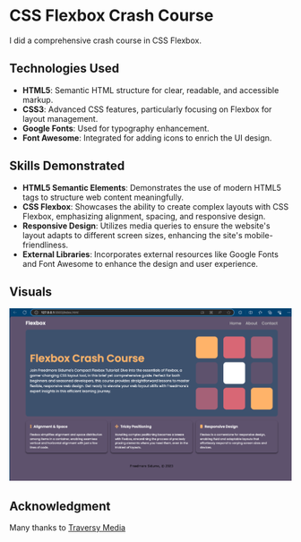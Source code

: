 # CSS Flexbox Crash Course

I did a comprehensive crash course in CSS Flexbox.

## Technologies Used

- **HTML5**: Semantic HTML structure for clear, readable, and accessible markup.
- **CSS3**: Advanced CSS features, particularly focusing on Flexbox for layout management.
- **Google Fonts**: Used for typography enhancement.
- **Font Awesome**: Integrated for adding icons to enrich the UI design.

## Skills Demonstrated

- **HTML5 Semantic Elements**: Demonstrates the use of modern HTML5 tags to structure web content meaningfully.
- **CSS Flexbox**: Showcases the ability to create complex layouts with CSS Flexbox, emphasizing alignment, spacing, and responsive design.
- **Responsive Design**: Utilizes media queries to ensure the website's layout adapts to different screen sizes, enhancing the site's mobile-friendliness.
- **External Libraries**: Incorporates external resources like Google Fonts and Font Awesome to enhance the design and user experience.

## Visuals

![Screenshot of Flexbox Crash Course](screenshot.png)

## Acknowledgment

Many thanks to [Traversy Media](https://youtu.be/3YW65K6LcIA?si=1LcrKX8ErJ08Y_2g)


